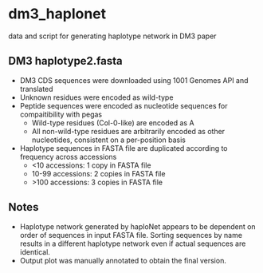 # dm3_haplonet
data and script for generating haplotype network in DM3 paper

## DM3 haplotype2.fasta
* DM3 CDS sequences were downloaded using 1001 Genomes API and translated
* Unknown residues were encoded as wild-type
* Peptide sequences were encoded as nucleotide sequences for compaitibility with pegas
  * Wild-type residues (Col-0-like) are encoded as A
  * All non-wild-type residues are arbitrarily encoded as other nucleotides, consistent on a per-position basis
* Haplotype sequences in FASTA file are duplicated according to frequency across accessions
  * <10 accessions: 1 copy in FASTA file
  * 10-99 accessions: 2 copies in FASTA file
  * \>100 accessions: 3 copies in FASTA file

## Notes
* Haplotype network generated by haploNet appears to be dependent on order of sequences in input FASTA file. Sorting sequences by name results in a different haplotype network even if actual sequences are identical.
* Output plot was manually annotated to obtain the final version.
